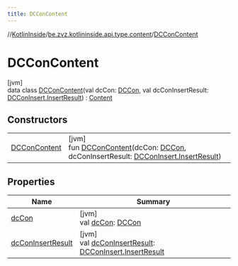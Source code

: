 ```yaml
---
title: DCConContent
---
```

//[KotlinInside](../../../index.html)/[be.zvz.kotlininside.api.type.content](../index.html)/[DCConContent](index.html)



# DCConContent



[jvm]\
data class [DCConContent](index.html)(val dcCon: [DCCon](../../be.zvz.kotlininside.api.type/-d-c-con/index.html), val dcConInsertResult: [DCConInsert.InsertResult](../../be.zvz.kotlininside.api.dccon/-d-c-con-insert/-insert-result/index.html)) : [Content](../-content/index.html)



## Constructors


| | |
|---|---|
| [DCConContent](-d-c-con-content.html) | [jvm]<br>fun [DCConContent](-d-c-con-content.html)(dcCon: [DCCon](../../be.zvz.kotlininside.api.type/-d-c-con/index.html), dcConInsertResult: [DCConInsert.InsertResult](../../be.zvz.kotlininside.api.dccon/-d-c-con-insert/-insert-result/index.html)) |


## Properties


| Name | Summary |
|---|---|
| [dcCon](dc-con.html) | [jvm]<br>val [dcCon](dc-con.html): [DCCon](../../be.zvz.kotlininside.api.type/-d-c-con/index.html) |
| [dcConInsertResult](dc-con-insert-result.html) | [jvm]<br>val [dcConInsertResult](dc-con-insert-result.html): [DCConInsert.InsertResult](../../be.zvz.kotlininside.api.dccon/-d-c-con-insert/-insert-result/index.html) |

